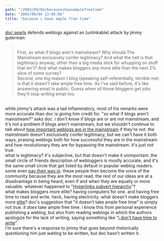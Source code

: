 ```yaml
---
path: "/2003/09/04/becauseihaveamplefreetime" 
date: "2003/09/04 23:09:06" 
title: "because i have ample free time" 
---
```

<a href="http://doc.weblogs.com/2003/09/03#contentCabinetKey">doc searls</a> defends weblogs against an (unlinkable) attack by jimmy guterman:<br><blockquote><br>First, so what if blogs aren't mainstream? Why should The Mainstream exclusively confer legitimacy? And what the hell is that legitimacy anyway, other than a big media stick for whupping on stuff that isn't? And what makes bloggers any more elite than the next 2% slice of some survey?<br>Second, one big reason I blog (speaking self-referentially, terrible me) is that it doesn't take ample free time. As I've said before, it's like answering email in public. Guess when all those bloggers get jobs they'll stop writing email too.<br></blockquote><br>while jimmy's attack was a tad inflammatory, most of his remarks were more accurate than doc is giving him credit for. "so what if blogs aren't mainstream?" asks doc. i don't know if blogs are or are not mainstream, and it's not a problem if blogs aren't mainstream, but we shouldn't continue to talk about <a href="http://davenet.userland.com/2003/09/02/tipsForCandidatesReWeblogs">how important weblogs are in the mainstream</a> if they're not. the mainstream doesn't exclusively confer legitimacy, but we can't have it both ways, praising weblogs both for how successful they are in the mainstream and how revolutionary they are for bypassing the mainstream. it's just not true.<br>what is legitimacy? it's subjective, but that doesn't make it unimportant. the small circle of friends description of webloggers is mostly accurate, and it's the same small circle that get listed by default in popular weblog readers. some even <a href="http://radio.weblogs.com/0001014/2003/07/07.html#a4052">pay their way in</a>. these people then become the voice of the community because they are the most read. the rest of our ideas are at a disadvantage in being heard, even if and when they are equally or more valuable. whatever happened to "<a href="http://www.cluetrain.org/">Hyperlinks subvert hierarchy</a>"?<br>what makes bloggers more elite? having computers for one. and having free time to read and write. heck, having electricity. what doesn't make bloggers more <a href="http://www.globalrichlist.com/">elite</a>? doc's suggestion that "it doesn't take ample free time" is simply not true. it *does* take ample free time. i know this from personal experience publishing a weblog, but also from reading weblogs in which the authors apologize for the lack of writing, saying something like "<a href="http://www.google.com/search?q=%22i+don't+have+time+to+write%22">i don't have time to write</a>".<br>i'm sure there's a response to jimmy that goes beyond rhetorically questioning him just waiting to be written, but doc hasn't written it.